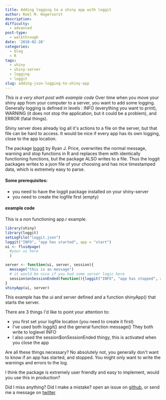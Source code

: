 ```yaml
---
title: Adding logging to a shiny app with loggit
author: Roel M. Hogervorst
description: 
difficulty:
  - advanced
post-type:
  - walkthrough
date: '2018-02-28'
categories:
  - blog
  - R
tags:
  - shiny
  - shiny-server
  - logging
  - loggit
slug: adding-json-logging-to-shiny-app
---
```


*This is a very short post with example code*
Over time when you move your shiny app from your computer to a server, you
want to add some logging. Generally logging is defined in levels : INFO (everything you want to print),
WARNING (it does not stop the application, but it could be a problem), and
ERROR (fatal things).

Shiny server does already log all it's actions to
a file on the server, but that file can be hard to access.
It would be nice if every app has its own logging, close to the app location.

The package [loggit](https://github.com/ryapric/loggit) by Ryan J. Price,
overwrites the normal message, warning and stop functions
in R and replaces them with identically functioning functions, but the package
ALSO writes to a file. Thus the loggit packages writes to a json file of your
choosing and has nice timestamped data, which is extremely easy to parse.

#### Some prerequisites:
* you need to have the loggit package installed on your shiny-server
* you need to create the logfile first (empty)

#### example code
This is a non functioning app.r example.

```r
library(shiny)
library(loggit)
setLogFile("loggit.json")
loggit("INFO", "app has started", app = "start")
ui <- fluidpage(
  #your ui here
  )

server <- function(ui, server, session){
  message("this is an message")
  # it would be nice if you had some server logic here
  session$onSessionEnded(function(){loggit("INFO", "app has stopped", app = "stop")})
}
shinyApp(ui, server)
```

This example has the ui and server defined and a function shinyApp() that
starts the server.

There are 3 things I'd like to point your attention to:

* you first set your logfile location (you need to create it first)
* I've used both loggit() and the general function message() They both write to loglevel INFO
* I also used the session$onSessionEnded thingy, this is activated when you
close the app

Are all these things necessary? No absolutely not, you generally don't want to
know if an app has started, and stopped. You might only want to write the
warnings and errors to the log.

I think the package is extremely user friendly and easy to implement, would you use this in production?


Did I miss anything? Did I make a mistake? open an issue on [github](https://github.com/rmhogervorst/cleancode/issues),
or send me a message on [twitter](https://twitter.com/RoelMhogervorst).
